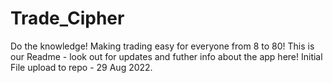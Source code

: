 # Trade_Cipher
Do the knowledge!
Making trading easy for everyone from 8 to 80!
This is our Readme - look out for updates and futher info about the app here!
Initial File upload to repo - 29 Aug 2022.
